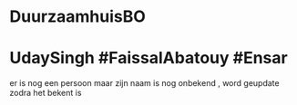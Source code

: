 # DuurzaamhuisBO

# UdaySingh #FaissalAbatouy #Ensar

er is nog een persoon maar zijn naam is nog onbekend , word geupdate zodra het bekent is 
